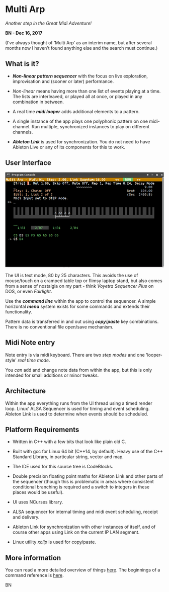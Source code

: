 # Multi Arp
*Another step in the Great Midi Adventure!*

**BN - Dec 16, 2017**

(I’ve always thought of ‘Multi Arp’ as an interim name, but after several months now I haven’t found anything else and the search must continue.)

## What is it?

* ***Non-linear pattern sequencer*** with the focus on live exploration, improvisation and (sooner or later) performance.

* *Non-linear* means having more than one list of events playing at a time. The lists are interleaved, or played all at once, or played in any combination in between.

* A real time ***midi looper*** adds additional elements to a pattern.

* A single instance of the app plays one polyphonic pattern on one midi-channel. Run multiple, synchronized instances to play on different channels.

* ***Ableton Link*** is used for synchronization. You do not need to have Ableton Live or any of its components for this to work.

## User Interface

![](Doc/Screenshot_2017-12-15_22-57-24.png)

The UI is text mode, 80 by 25 characters. This avoids the use of mouse/touch on a cramped table top or flimsy laptop stand, but also comes from a sense of nostalgia on my part - think *Voyetra Sequencer Plus* on DOS, or even *Fairlight*.

Use the ***command line*** within the app to control the sequencer. A simple horizontal ***menu*** system exists for some commands and extends their functionality.

Pattern data is transferred in and out using ***copy***/***paste*** key combinations. There is no conventional file open/save mechanism.

## Midi Note entry

Note entry is via midi keyboard. There are two *step modes* and one 'looper-style' *real time mode*.

You *can* add and change note data from within the app, but this is only intended for small additions or minor tweaks.

## Architecture

Within the app everything runs from the UI thread using a timed render loop. Linux’ ALSA Sequencer is used for timing and event scheduling. Ableton Link is used to determine when events should be scheduled.

## Platform Requirements

* Written in C++ with a few bits that look like plain old C.

* Built with gcc for Linux 64 bit (C++14, by default).
Heavy use of the C++ Standard Library, in particular string, vector and map.

* The IDE used for this source tree is CodeBlocks.

* Double precision floating point maths for Ableton Link and other parts of the sequencer (though this is problematic in areas where consistent conditional branching is required and a switch to integers in these places would be useful).

* UI uses NCurses library.

* ALSA sequencer for internal timing and midi event scheduling, receipt and delivery.

* Ableton Link for synchronization with other instances of itself, and of course other apps using Link on the current IP LAN segment.

* Linux utility *xclip* is used for copy/paste.

## More information

You can read a more detailed overview of things [here](Doc/readmore.md). The beginnings of a command reference is [here](Doc/command_ref.md).

BN
